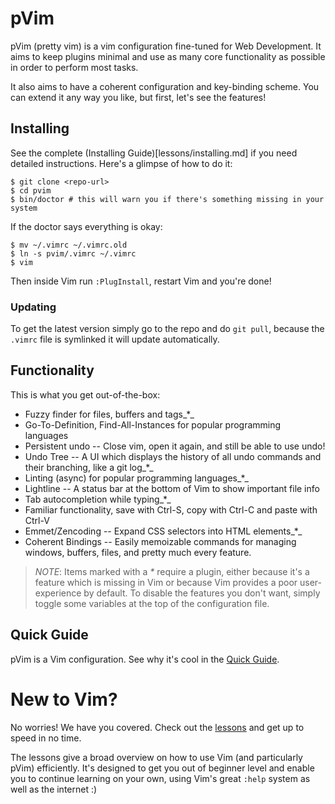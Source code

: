 # pVim
pVim (pretty vim) is a vim configuration fine-tuned for Web Development. It aims
to keep plugins minimal and use as many core functionality as possible in order
to perform most tasks.

It also aims to have a coherent configuration and key-binding scheme. You
can extend it any way you like, but first, let's see the features!

## Installing
See the complete (Installing Guide)[lessons/installing.md] if you need detailed
instructions. Here's a glimpse of how to do it:

    $ git clone <repo-url>
    $ cd pvim
    $ bin/doctor # this will warn you if there's something missing in your system

If the doctor says everything is okay:

    $ mv ~/.vimrc ~/.vimrc.old
    $ ln -s pvim/.vimrc ~/.vimrc
    $ vim
    
Then inside Vim run `:PlugInstall`, restart Vim and you're done!

### Updating
To get the latest version simply go to the repo and do `git pull`, because the
`.vimrc` file is symlinked it will update automatically.

## Functionality
This is what you get out-of-the-box:

* Fuzzy finder for files, buffers and tags_*_
* Go-To-Definition, Find-All-Instances for popular programming languages
* Persistent undo -- Close vim, open it again, and still be able to use undo!
* Undo Tree -- A UI which displays the history of all undo commands and their
  branching, like a git log_*_
* Linting (async) for popular programming languages_*_
* Lightline -- A status bar at the bottom of Vim to show important file info
* Tab autocompletion while typing_*_
* Familiar functionality, save with Ctrl-S, copy with Ctrl-C and paste with
  Ctrl-V
* Emmet/Zencoding -- Expand CSS selectors into HTML elements_*_
* Coherent Bindings -- Easily memoizable commands for managing windows, buffers,
  files, and pretty much every feature.

> _NOTE_: Items marked with a _*_ require a plugin, either because it's a
> feature which is missing in Vim or because Vim provides a poor user-experience
> by default. To disable the features you don't want, simply toggle some
> variables at the top of the configuration file.

## Quick Guide
pVim is a Vim configuration. See why it's cool in the [Quick
Guide](quick-guide.md).

# New to Vim?
No worries! We have you covered. Check out the [lessons](lessons/) and get up to
speed in no time.

The lessons give a broad overview on how to use Vim (and particularly pVim)
efficiently. It's designed to get you out of beginner level and enable you to
continue learning on your own, using Vim's great `:help` system as well as the
internet :) 
